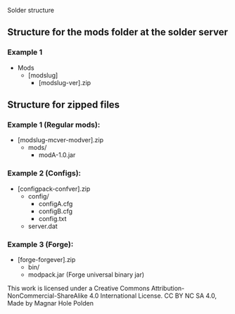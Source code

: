 Solder structure

## Structure for the mods folder at the solder server
### Example 1

+ Mods
  + [modslug]
    + [modslug-ver].zip

## Structure for zipped files

### Example 1 (Regular mods):

+ [modslug-mcver-modver].zip
  + mods/ 
    + modA-1.0.jar

### Example 2 (Configs):

+ [configpack-confver].zip 
  + config/ 
    + configA.cfg 
    + configB.cfg 
    + config.txt 
  + server.dat

### Example 3 (Forge):

+ [forge-forgever].zip 
  + bin/ 
  + modpack.jar (Forge universal binary jar)


This work is licensed under a Creative Commons Attribution-NonCommercial-ShareAlike 4.0 International License. 
CC BY NC SA 4.0, Made by Magnar Hole Polden
